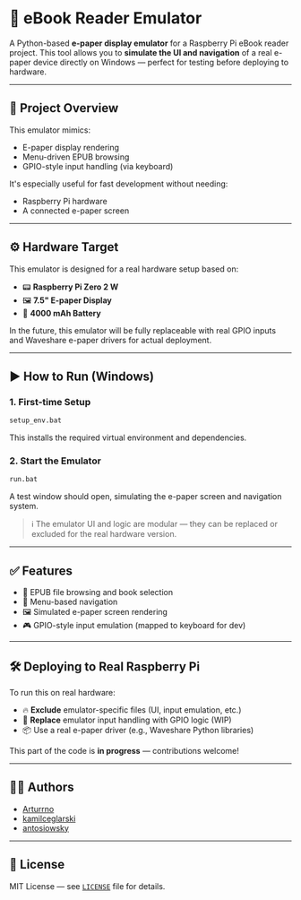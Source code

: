 # 📘 eBook Reader Emulator

A Python-based **e-paper display emulator** for a Raspberry Pi eBook reader project. This tool allows you to **simulate the UI and navigation** of a real e-paper device directly on Windows — perfect for testing before deploying to hardware.

---

## 🧠 Project Overview

This emulator mimics:
- E-paper display rendering
- Menu-driven EPUB browsing
- GPIO-style input handling (via keyboard)
  
It's especially useful for fast development without needing:
- Raspberry Pi hardware
- A connected e-paper screen

---

## ⚙️ Hardware Target

This emulator is designed for a real hardware setup based on:

- 📟 **Raspberry Pi Zero 2 W**
- 🖼️ **7.5" E-paper Display**
- 🔋 **4000 mAh Battery**

In the future, this emulator will be fully replaceable with real GPIO inputs and Waveshare e-paper drivers for actual deployment.

---

## ▶️ How to Run (Windows)

### 1. First-time Setup
```bash
setup_env.bat
```

This installs the required virtual environment and dependencies.

### 2. Start the Emulator
```bash
run.bat
```

A test window should open, simulating the e-paper screen and navigation system.

> ℹ️ The emulator UI and logic are modular — they can be replaced or excluded for the real hardware version.

---

## ✅ Features

- 📖 EPUB file browsing and book selection
- 🧭 Menu-based navigation
- 🖼️ Simulated e-paper screen rendering
- 🎮 GPIO-style input emulation (mapped to keyboard for dev)

---

## 🛠️ Deploying to Real Raspberry Pi

To run this on real hardware:

- 🔥 **Exclude** emulator-specific files (UI, input emulation, etc.)
- 🧩 **Replace** emulator input handling with GPIO logic (WIP)
- 📦 Use a real e-paper driver (e.g., Waveshare Python libraries)

This part of the code is **in progress** — contributions welcome!

---

## 👨‍💻 Authors

- [Arturrno](https://github.com/Arturrno)  
- [kamilceglarski](https://github.com/kamilceglarski)  
- [antosiowsky](https://github.com/antosiowsky)

---

## 📄 License

MIT License — see [`LICENSE`](LICENSE) file for details.
